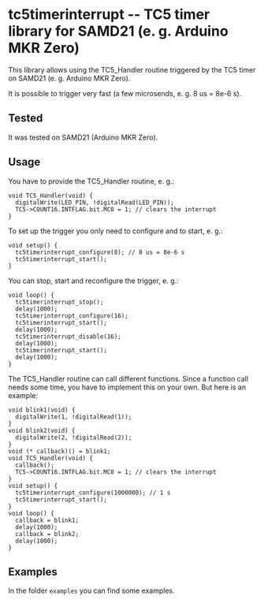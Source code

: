 # tc5timerinterrupt -- TC5 timer library for SAMD21 (e. g. Arduino MKR Zero)

This library allows using the TC5_Handler routine triggered by
the TC5 timer on SAMD21 (e. g. Arduino MKR Zero).

It is possible to trigger very fast (a few microsends, e. g. 8 us = 8e-6 s).

## Tested

It was tested on SAMD21 (Arduino MKR Zero).

## Usage

You have to provide the TC5_Handler routine, e. g.:

```
void TC5_Handler(void) {
  digitalWrite(LED_PIN, !digitalRead(LED_PIN));
  TC5->COUNT16.INTFLAG.bit.MC0 = 1; // clears the interrupt
}
```

To set up the trigger you only need to configure and to start, e. g.:

```
void setup() {
  tc5timerinterrupt_configure(8); // 8 us = 8e-6 s
  tc5timerinterrupt_start();
}
```

You can stop, start and reconfigure the trigger, e. g.:

```
void loop() {
  tc5timerinterrupt_stop();
  delay(1000);
  tc5timerinterrupt_configure(16);
  tc5timerinterrupt_start();
  delay(1000);
  tc5timerinterrupt_disable(16);
  delay(1000);
  tc5timerinterrupt_start();
  delay(1000);
}
```

The TC5_Handler routine can call different functions. Since a function call
needs some time, you have to implement this on your own.
But here is an example:

```
void blink1(void) {
  digitalWrite(1, !digitalRead(1));
}
void blink2(void) {
  digitalWrite(2, !digitalRead(2));
}
void (* callback)() = blink1;
void TC5_Handler(void) {
  callback();
  TC5->COUNT16.INTFLAG.bit.MC0 = 1; // clears the interrupt
}
void setup() {
  tc5timerinterrupt_configure(1000000); // 1 s
  tc5timerinterrupt_start();
}
void loop() {
  callback = blink1;
  delay(1000);
  callback = blink2;
  delay(1000);
}
```

## Examples

In the folder `examples` you can find some examples.
